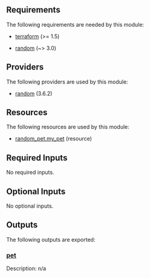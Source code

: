 <!-- BEGIN_TF_DOCS -->

## Requirements

The following requirements are needed by this module:

- <a name="requirement_terraform"></a> [terraform](#requirement_terraform) (>= 1.5)

- <a name="requirement_random"></a> [random](#requirement_random) (~> 3.0)

## Providers

The following providers are used by this module:

- <a name="provider_random"></a> [random](#provider_random) (3.6.2)

## Resources

The following resources are used by this module:

- [random_pet.my_pet](https://registry.terraform.io/providers/hashicorp/random/latest/docs/resources/pet) (resource)

## Required Inputs

No required inputs.

## Optional Inputs

No optional inputs.

## Outputs

The following outputs are exported:

### <a name="output_pet"></a> [pet](#output_pet)

Description: n/a

<!-- END_TF_DOCS -->
